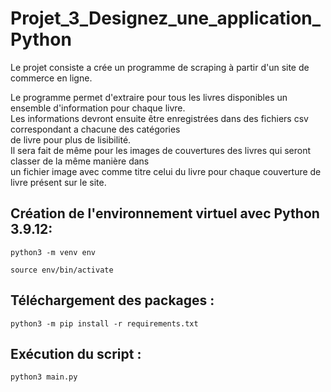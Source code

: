 # Projet_3_Designez_une_application_Python
Le projet consiste a crée un programme de scraping à partir d'un site de commerce en ligne.

Le programme permet d'extraire pour tous les livres disponibles un ensemble d'information pour chaque livre.<br>
Les informations devront ensuite être enregistrées dans des fichiers csv correspondant a chacune des catégories<br>de livre pour plus de lisibilité.<br>
Il sera fait de même pour les images de couvertures des livres qui seront classer de la même manière dans<br> un fichier image avec comme titre celui du livre pour chaque couverture de livre présent sur le site.

## Création de l'environnement virtuel avec Python 3.9.12:

    python3 -m venv env

    source env/bin/activate

## Téléchargement des packages :

    python3 -m pip install -r requirements.txt

## Exécution du script :

    python3 main.py
